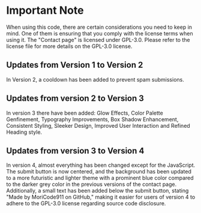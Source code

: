 # Important Note
When using this code, there are certain considerations you need to keep in mind. One of them is ensuring that you comply with the license terms when using it. The "Contact page" is licensed under GPL-3.0. Please refer to the license file for more details on the GPL-3.0 license.

## Updates from Version 1 to Version 2
In Version 2, a cooldown has been added to prevent spam submissions.

## Updates from version 2 to Version 3
In version 3 there have been added: Glow Effects, Color Palette Genfinement, Typography Improvements, Box Shadow Enhancement, Consistent Styling, Sleeker Design, Improved User Interaction and Refined Heading style.

## Updates from version 3 to Version 4
In version 4, almost everything has been changed except for the JavaScript. The submit button is now centered, and the background has been updated to a more futuristic and lighter theme with a prominent blue color compared to the darker grey color in the previous versions of the contact page. Additionally, a small text has been added below the submit button, stating "Made by MoriCode911 on GitHub," making it easier for users of version 4 to adhere to the GPL-3.0 license regarding source code disclosure.
